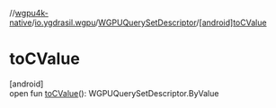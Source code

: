 //[wgpu4k-native](../../../index.md)/[io.ygdrasil.wgpu](../index.md)/[WGPUQuerySetDescriptor](index.md)/[[android]toCValue]([android]to-c-value.md)

# toCValue

[android]\
open fun [toCValue]([android]to-c-value.md)(): WGPUQuerySetDescriptor.ByValue